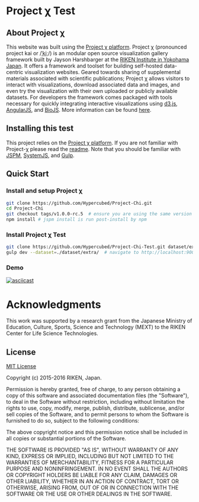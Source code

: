# Project χ Test

## About Project χ

This website was built using the [Project χ platform](https://github.com/Hypercubed/Project-chi). Project χ (pronounced project kai or /<abbr title="/ˈ/ primary stress follows">ˈ</abbr><abbr title="'k' in 'kind'">k</abbr><abbr title="/iː/ long 'e' in 'bead'">iː</abbr>/) is an modular open source visualization gallery framework built by Jayson Harshbarger at the [RIKEN Institute in Yokohama Japan](http://www.yokohama.riken.jp/english/).  It offers a framework and toolset for building self-hosted data-centric visualization websites. Geared towards sharing of supplemental materials associated with scientific publications; Project χ allows visitors to interact with visualizations, download associated data and images, and even try the visualization with their own uploaded or publicly available datasets.  For developers the framework comes packaged with tools necessary for quickly integrating interactive visualizations using [d3.js](http://d3js.org/), [AngularJS](https://angularjs.org/), and [BioJS](http://biojs.io/). More information can be found [here](https://github.com/Hypercubed/Project-chi#readme).

## Installing this test

This project relies on the [Project χ platform](https://github.com/Hypercubed/Project-chi).  If you are not familiar with Project-χ please read the [readme](https://github.com/Hypercubed/Project-Chi/blob/master/README.md).  Note that you should be familiar with [JSPM](http://jspm.io/), [SystemJS](https://github.com/systemjs/systemjs), and [Gulp](http://gulpjs.com/).

## Quick Start

### Install and setup Project χ

```sh
git clone https://github.com/Hypercubed/Project-Chi.git
cd Project-Chi
git checkout tags/v1.0.0-rc.5  # ensure you are using the same version of Project χ
npm install # jspm install is run post-install by npm
```

### Install Project χ Test

```sh
git clone https://github.com/Hypercubed/Project-Chi-Test.git dataset/extra/
gulp dev --dataset=./dataset/extra/  # navigate to http://localhost:9000
```

### Demo

[![asciicast](https://asciinema.org/a/43075.png)](https://asciinema.org/a/43075)

# Acknowledgments

This work was supported by a research grant from the Japanese Ministry of Education, Culture, Sports, Science and Technology (MEXT) to the RIKEN Center for Life Science Technologies.

## License

[MIT License](http://en.wikipedia.org/wiki/MIT_License)

Copyright (c) 2015-2016 RIKEN, Japan.

Permission is hereby granted, free of charge, to any person obtaining a copy of this software and associated documentation files (the "Software"), to deal in the Software without restriction, including without limitation the rights to use, copy, modify, merge, publish, distribute, sublicense, and/or sell copies of the Software, and to permit persons to whom the Software is furnished to do so, subject to the following conditions:

The above copyright notice and this permission notice shall be included in all copies or substantial portions of the Software.

THE SOFTWARE IS PROVIDED "AS IS", WITHOUT WARRANTY OF ANY KIND, EXPRESS OR IMPLIED, INCLUDING BUT NOT LIMITED TO THE WARRANTIES OF MERCHANTABILITY, FITNESS FOR A PARTICULAR PURPOSE AND NONINFRINGEMENT. IN NO EVENT SHALL THE AUTHORS OR COPYRIGHT HOLDERS BE LIABLE FOR ANY CLAIM, DAMAGES OR OTHER LIABILITY, WHETHER IN AN ACTION OF CONTRACT, TORT OR OTHERWISE, ARISING FROM, OUT OF OR IN CONNECTION WITH THE SOFTWARE OR THE USE OR OTHER DEALINGS IN THE SOFTWARE.
